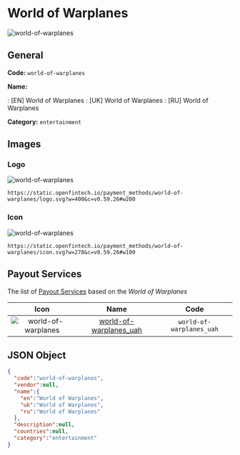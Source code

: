 
# World of Warplanes 
![world-of-warplanes](https://static.openfintech.io/payment_methods/world-of-warplanes/logo.svg?w=400&c=v0.59.26#w200)  

## General 
**Code:** `world-of-warplanes` 
 
**Name:** 
 
:	[EN] World of Warplanes 
:	[UK] World of Warplanes 
:	[RU] World of Warplanes 
 
**Category:** `entertainment` 
 

## Images 

### Logo 
![world-of-warplanes](https://static.openfintech.io/payment_methods/world-of-warplanes/logo.svg?w=400&c=v0.59.26#w200)  

```
https://static.openfintech.io/payment_methods/world-of-warplanes/logo.svg?w=400&c=v0.59.26#w200
```  

### Icon 
![world-of-warplanes](https://static.openfintech.io/payment_methods/world-of-warplanes/icon.svg?w=278&c=v0.59.26#w100)  

```
https://static.openfintech.io/payment_methods/world-of-warplanes/icon.svg?w=278&c=v0.59.26#w100
```  

## Payout Services 
 
The list of [Payout Services](/payout-services/) based on the _World of Warplanes_ 

|Icon|Name|Code| 
|:---:|:---:|:---:| 
|![world-of-warplanes](https://static.openfintech.io/payout_methods/world-of-warplanes/icon.png?w=278&c=v0.59.26#w40) |[world-of-warplanes_uah](/payout-services/world-of-warplanes_uah/)|`world-of-warplanes_uah`| 
 

## JSON Object 

```json
{
  "code":"world-of-warplanes",
  "vendor":null,
  "name":{
    "en":"World of Warplanes",
    "uk":"World of Warplanes",
    "ru":"World of Warplanes"
  },
  "description":null,
  "countries":null,
  "category":"entertainment"
}
```  
